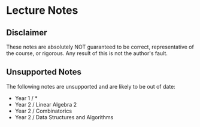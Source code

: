 # Lecture Notes

## Disclaimer

These notes are absolutely NOT guaranteed to be correct, representative of the course, or rigorous. Any result of this is not the author's fault.

## Unsupported Notes

The following notes are unsupported and are likely to be out of date:

* Year 1 / *
* Year 2 / Linear Algebra 2
* Year 2 / Combinatorics
* Year 2 / Data Structures and Algorithms

